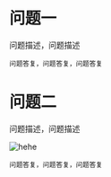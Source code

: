 # 问题一

问题描述，问题描述

```
问题答复，问题答复，问题答复
```

# 问题二

问题描述，问题描述

![hehe](https://gd3.alicdn.com/imgextra/i2/0/TB1he6vPVXXXXXOaFXXXXXXXXXX_!!0-item_pic.jpg)

```
问题答复，问题答复，问题答复
```
